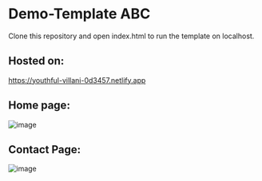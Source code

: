 # Demo-Template ABC
Clone this repository and open index.html to run the template on localhost.

## Hosted on:
https://youthful-villani-0d3457.netlify.app

## Home page:
![image ](https://img.techpowerup.org/200526/site.jpg)

## Contact Page:
![image ](https://img.techpowerup.org/200526/sf23.jpg)
